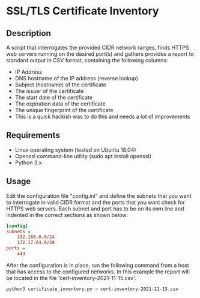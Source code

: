 # SSL/TLS Certificate Inventory 

## Description 

A script that interrogates the provided CIDR network ranges, finds HTTPS web servers running on the desired port(s) and gathers provides a report to standard output in CSV format, containing the following columns:
- IP Address
- DNS hostname of the IP address (reverse lookup)
- Subject (hostname) of the certificate
- The issuer of the certificate
- The start date of the certificate
- The expiration data of the certificate
- The unique fingerprint of the certificate   
- This is a quick hackish was to do this and needs a lot of improvements

## Requirements

- Linux operating system (tested on Ubuntu 18.04)
- Openssl command-line utility (sudo apt install openssl)
- Python 3.x


## Usage

Edit the configuration file "config.ini" and define the subnets that you want to interrogate in valid CIDR format and the ports that you want check for HTTPS web servers. Each subnet and port has to be on its own line and indented in the correct sections as shown below:

```ini
[config]
subnets = 
    192.168.0.0/24
    172.17.64.0/28
ports =
    443
```

After the configuration is in place, run the following command from a host that has access to the configured networks. In this example the report will be located in the file 'cert-inventory-2021-11-15.csv'.

```bash
python3 certificate_inventory.py > cert-inventory-2021-11-15.csv
```